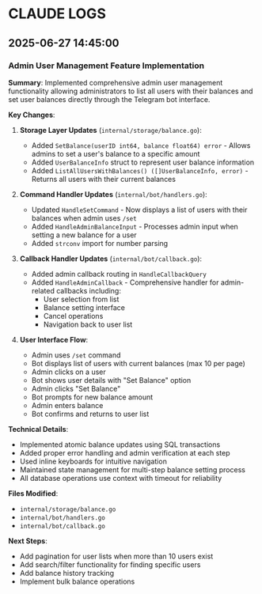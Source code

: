 # CLAUDE LOGS

## 2025-06-27 14:45:00

### Admin User Management Feature Implementation

**Summary**: Implemented comprehensive admin user management functionality allowing administrators to list all users with their balances and set user balances directly through the Telegram bot interface.

**Key Changes**:

1. **Storage Layer Updates** (`internal/storage/balance.go`):
   - Added `SetBalance(userID int64, balance float64) error` - Allows admins to set a user's balance to a specific amount
   - Added `UserBalanceInfo` struct to represent user balance information
   - Added `ListAllUsersWithBalances() ([]UserBalanceInfo, error)` - Returns all users with their current balances

2. **Command Handler Updates** (`internal/bot/handlers.go`):
   - Updated `HandleSetCommand` - Now displays a list of users with their balances when admin uses `/set`
   - Added `HandleAdminBalanceInput` - Processes admin input when setting a new balance for a user
   - Added `strconv` import for number parsing

3. **Callback Handler Updates** (`internal/bot/callback.go`):
   - Added admin callback routing in `HandleCallbackQuery` 
   - Added `HandleAdminCallback` - Comprehensive handler for admin-related callbacks including:
     - User selection from list
     - Balance setting interface
     - Cancel operations
     - Navigation back to user list

4. **User Interface Flow**:
   - Admin uses `/set` command
   - Bot displays list of users with current balances (max 10 per page)
   - Admin clicks on a user
   - Bot shows user details with "Set Balance" option
   - Admin clicks "Set Balance"
   - Bot prompts for new balance amount
   - Admin enters balance
   - Bot confirms and returns to user list

**Technical Details**:
- Implemented atomic balance updates using SQL transactions
- Added proper error handling and admin verification at each step
- Used inline keyboards for intuitive navigation
- Maintained state management for multi-step balance setting process
- All database operations use context with timeout for reliability

**Files Modified**:
- `internal/storage/balance.go`
- `internal/bot/handlers.go`
- `internal/bot/callback.go`

**Next Steps**:
- Add pagination for user lists when more than 10 users exist
- Add search/filter functionality for finding specific users
- Add balance history tracking
- Implement bulk balance operations